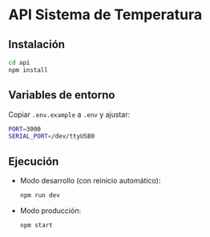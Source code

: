 # API Sistema de Temperatura

## Instalación

```bash
cd api
npm install
```

## Variables de entorno

Copiar `.env.example` a `.env` y ajustar:

  ```bash
  PORT=3000
  SERIAL_PORT=/dev/ttyUSB0
  ```

## Ejecución

- Modo desarrollo (con reinicio automático):

  ```bash
  npm run dev
  ```

- Modo producción:

  ```bash
  npm start
  ```
